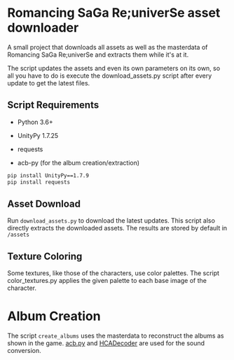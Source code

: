 # Romancing SaGa Re;univerSe asset downloader

A small project that downloads all assets as well as the masterdata of Romancing SaGa Re;univerSe and extracts them while it's at it.

The script updates the assets and even its own parameters on its own,
so all you have to do is execute the download_assets.py script after every update to get the latest files.

## Script Requirements

- Python 3.6+

- UnityPy 1.7.25
- requests
- acb-py (for the album creation/extraction)

```cmd
pip install UnityPy==1.7.9
pip install requests
```

## Asset Download

Run ``download_assets.py`` to download the latest updates.
This script also directly extracts the downloaded assets.
The results are stored by default in ``/assets``

## Texture Coloring

Some textures, like those of the characters, use color palettes.
The script color_textures.py applies the given palette to each base image of the character.

# Album Creation

The script ``create_albums`` uses the masterdata to reconstruct the albums as shown in the game.
[acb.py](https://github.com/summertriangle-dev/acb.py) and [HCADecoder](https://github.com/Nyagamon/HCADecoder) are used for the sound conversion. 
